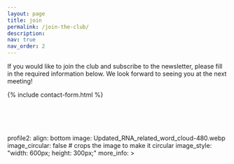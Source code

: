 ```yaml
---
layout: page
title: join
permalink: /join-the-club/
description: 
nav: true
nav_order: 2
---
```


If you would like to join the club and subscribe to the newsletter, please fill in the required information below. We look forward to seeing you at the next meeting!

{% include contact-form.html %}

<br><br><br><br>
profile2:
  align: bottom
  image: Updated_RNA_related_word_cloud-480.webp
  image_circular: false # crops the image to make it circular
  image_style: "width: 600px; height: 300px;"
  more_info: >
    <p></p>
    <p></p>
    <p> </p>

